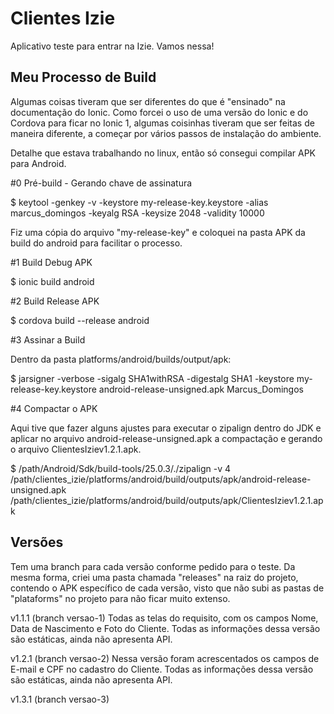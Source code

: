# Clientes Izie

Aplicativo teste para entrar na Izie. Vamos nessa!

## Meu Processo de Build ##

Algumas coisas tiveram que ser diferentes do que é "ensinado" na documentação do Ionic. Como forcei o uso de uma versão do Ionic e do Cordova para ficar no Ionic 1, algumas coisinhas tiveram que ser feitas de maneira diferente, a começar por vários passos de instalação do ambiente.

Detalhe que estava trabalhando no linux, então só consegui compilar APK para Android.

#0 Pré-build - Gerando chave de assinatura

$ keytool -genkey -v -keystore my-release-key.keystore -alias marcus_domingos -keyalg RSA -keysize 2048 -validity 10000

Fiz uma cópia do arquivo "my-release-key" e coloquei na pasta APK da build do android para facilitar o processo.

#1 Build Debug APK

$ ionic build android

#2 Build Release APK

$ cordova build --release android

#3 Assinar a Build

Dentro da pasta platforms/android/builds/output/apk:

$ jarsigner -verbose -sigalg SHA1withRSA -digestalg SHA1 -keystore my-release-key.keystore android-release-unsigned.apk Marcus_Domingos

#4 Compactar o APK

Aqui tive que fazer alguns ajustes para executar o zipalign dentro do JDK e aplicar no arquivo android-release-unsigned.apk a compactação e gerando o arquivo ClientesIziev1.2.1.apk.

$ /path/Android/Sdk/build-tools/25.0.3/./zipalign -v 4 /path/clientes_izie/platforms/android/build/outputs/apk/android-release-unsigned.apk /path/clientes_izie/platforms/android/build/outputs/apk/ClientesIziev1.2.1.apk

## Versões ##

Tem uma branch para cada versão conforme pedido para o teste. Da mesma forma, criei uma pasta chamada "releases" na raiz do projeto, contendo o APK específico de cada versão, visto que não subi as pastas de "plataforms" no projeto para não ficar muito extenso.

v1.1.1 (branch versao-1)
Todas as telas do requisito, com os campos Nome, Data de Nascimento e Foto do Cliente. Todas as informações dessa versão são estáticas, ainda não apresenta API.

v1.2.1 (branch versao-2)
Nessa versão foram acrescentados os campos de E-mail e CPF no cadastro do Cliente. Todas as informações dessa versão são estáticas, ainda não apresenta API.

v1.3.1 (branch versao-3)
